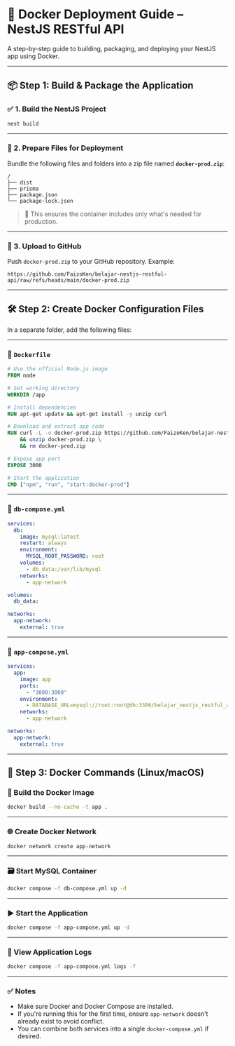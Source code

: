 # 🐳 Docker Deployment Guide – NestJS RESTful API

A step-by-step guide to building, packaging, and deploying your NestJS app using Docker.

---

## 📦 Step 1: Build & Package the Application

### ✅ 1. Build the NestJS Project

```bash
nest build
```

---

### 📁 2. Prepare Files for Deployment

Bundle the following files and folders into a zip file named **`docker-prod.zip`**:

```
/
├── dist
├── prisma
├── package.json
└── package-lock.json
```

> 📌 This ensures the container includes only what's needed for production.

---

### 🔁 3. Upload to GitHub

Push `docker-prod.zip` to your GitHub repository. Example:

```
https://github.com/FaizoKen/belajar-nestjs-restful-api/raw/refs/heads/main/docker-prod.zip
```

---

## 🛠️ Step 2: Create Docker Configuration Files

In a separate folder, add the following files:

---

### 📄 `Dockerfile`

```Dockerfile
# Use the official Node.js image
FROM node

# Set working directory
WORKDIR /app

# Install dependencies
RUN apt-get update && apt-get install -y unzip curl

# Download and extract app code
RUN curl -L -o docker-prod.zip https://github.com/FaizoKen/belajar-nestjs-restful-api/raw/refs/heads/main/docker-prod.zip \
    && unzip docker-prod.zip \
    && rm docker-prod.zip

# Expose app port
EXPOSE 3000

# Start the application
CMD ["npm", "run", "start:docker-prod"]
```

---

### 📄 `db-compose.yml`

```yaml
services:
  db:
    image: mysql:latest
    restart: always
    environment:
      MYSQL_ROOT_PASSWORD: root
    volumes:
      - db_data:/var/lib/mysql
    networks:
      - app-network

volumes:
  db_data:

networks:
  app-network:
    external: true
```

---

### 📄 `app-compose.yml`

```yaml
services:
  app:
    image: app
    ports:
      - "3000:3000"
    environment:
      - DATABASE_URL=mysql://root:root@db:3306/belajar_nestjs_restful_api
    networks:
      - app-network

networks:
  app-network:
    external: true
```

---

## 🚀 Step 3: Docker Commands (Linux/macOS)

### 🔨 Build the Docker Image

```bash
docker build --no-cache -t app .
```

---

### 🌐 Create Docker Network

```bash
docker network create app-network
```

---

### 🗃️ Start MySQL Container

```bash
docker compose -f db-compose.yml up -d
```

---

### ▶️ Start the Application

```bash
docker compose -f app-compose.yml up -d
```

---

### 📄 View Application Logs

```bash
docker compose -f app-compose.yml logs -f
```
---
### ✅ Notes

* Make sure Docker and Docker Compose are installed.
* If you're running this for the first time, ensure `app-network` doesn't already exist to avoid conflict.
* You can combine both services into a single `docker-compose.yml` if desired.